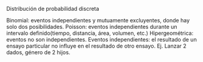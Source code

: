 Distribución de probabilidad discreta

Binomial: eventos independientes y mutuamente excluyentes, donde hay solo dos posibilidades.
Poisson: eventos independientes durante un intervalo definido(tiempo, distancia, área, volumen, etc.)
Hipergeométrica: eventos no son independientes.
Eventos independientes: el resultado de un ensayo particular no influye en el resultado de otro ensayo. Ej. Lanzar 2 dados, género de 2 hijos.

